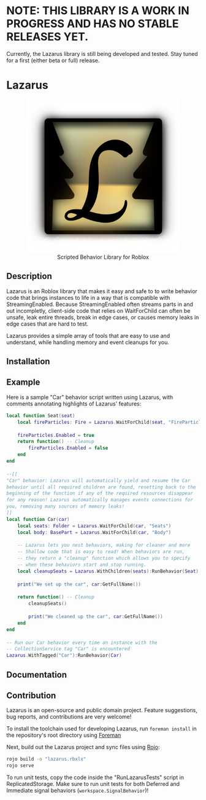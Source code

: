 
# NOTE: THIS LIBRARY IS A WORK IN PROGRESS AND HAS NO STABLE RELEASES YET.
Currently, the Lazarus library is still being developed and tested. Stay tuned for a first (either beta or full) release.

# Lazarus
<p align="center">
<img width="400" height="400" src="Logo512.png" />
<br clear="left"/>
Scripted Behavior Library for Roblox
</p>

## Description

Lazarus is an Roblox library that makes it easy and safe to to write behavior code that brings instances to life in a way that is compatible with StreamingEnabled. Because StreamingEnabled often streams parts in and out incompletly, client-side code that relies on WaitForChild can often be unsafe, leak entire threads, break in edge cases, or causes memory leaks in edge cases that are hard to test.

Lazarus provides a simple array of tools that are easy to use and understand, while handling memory and event cleanups for you.

## Installation


## Example

Here is a sample "Car" behavior script written using Lazarus, with comments annotating highlights of Lazarus' features:
```lua 
local function Seat(seat)
    local fireParticles: Fire = Lazarus.WaitForChild(seat, "FireParticles")

    fireParticles.Enabled = true
    return function() -- Cleanup
        fireParticles.Enabled = false
    end
end

--[[
"Car" behavior: Lazarus will automatically yield and resume the Car
behavior until all required children are found, resetting back to the
beginning of the function if any of the required resources disappear
for any reason! Lazarus automatically manages events connections for
you, removing many sources of memory leaks!
]]
local function Car(car)
    local seats: Folder = Lazarus.WaitForChild(car, "Seats")
    local body: BasePart = Lazarus.WaitForChild(car, "Body")

    -- Lazarus lets you nest behaviors, making for cleaner and more
    -- Shallow code that is easy to read! When behaviors are run,
    -- they return a "cleanup" function which allows you to specify
    -- when these behaviors start and stop running.
    local cleanupSeats = Lazarus.WithChildren(seats):RunBehavior(Seat)

    print("We set up the car", car:GetFullName())

    return function() -- Cleanup
        cleanupSeats()

        print("We cleaned up the car", car:GetFullName())
    end
end

-- Run our Car behavior every time an instance with the
-- CollectionService tag "Car" is encountered
Lazarus.WithTagged("Car"):RunBehavior(Car)
```

## Documentation




## Contribution

Lazarus is an open-source and public domain project. Feature suggestions, bug reports, and contributions are very welcome!

To install the toolchain used for developing Lazarus, run `foreman install` in the repository's root directory using [Foreman](https://github.com/Roblox/foreman)

Next, build out the Lazarus project and sync files using [Rojo](https://rojo.space/docs):

```bash
rojo build -o "lazarus.rbxlx"
rojo serve
```

To run unit tests, copy the code inside the "RunLazarusTests" script in ReplicatedStorage. Make sure to run unit tests for both Deferred and Immediate signal behaviors (`workspace.SignalBehavior`)!